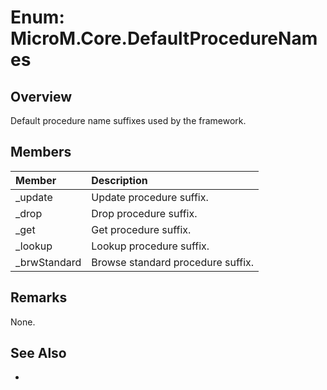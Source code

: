# Enum: MicroM.Core.DefaultProcedureNames
## Overview
Default procedure name suffixes used by the framework.

## Members
| Member | Description |
|:------------|:-------------|
| _update | Update procedure suffix. |
| _drop | Drop procedure suffix. |
| _get | Get procedure suffix. |
| _lookup | Lookup procedure suffix. |
| _brwStandard | Browse standard procedure suffix. |

## Remarks
None.

## See Also
-
